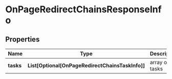 # OnPageRedirectChainsResponseInfo


## Properties

| Name | Type | Description | Notes |
|------------ | ------------- | ------------- | -------------|
**tasks** | **List[Optional[OnPageRedirectChainsTaskInfo]]** | array of tasks |[optional]|